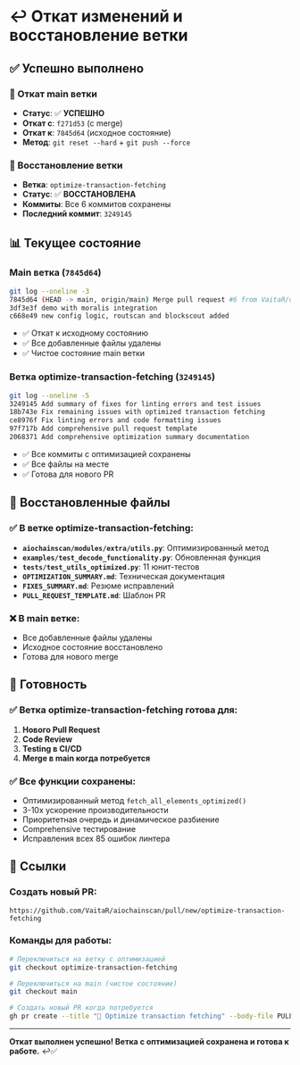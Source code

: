 # ↩️ Откат изменений и восстановление ветки

## ✅ Успешно выполнено

### 🔄 Откат main ветки
- **Статус**: ✅ **УСПЕШНО**
- **Откат с**: `f271d53` (с merge)
- **Откат к**: `7845d64` (исходное состояние)
- **Метод**: `git reset --hard` + `git push --force`

### 🌿 Восстановление ветки
- **Ветка**: `optimize-transaction-fetching`
- **Статус**: ✅ **ВОССТАНОВЛЕНА**
- **Коммиты**: Все 6 коммитов сохранены
- **Последний коммит**: `3249145`

## 📊 Текущее состояние

### Main ветка (`7845d64`)
```bash
git log --oneline -3
7845d64 (HEAD -> main, origin/main) Merge pull request #6 from VaitaR/config-unification
3df3e3f demo with moralis integration
c668e49 new config logic, routscan and blockscout added
```
- ✅ Откат к исходному состоянию
- ✅ Все добавленные файлы удалены
- ✅ Чистое состояние main ветки

### Ветка optimize-transaction-fetching (`3249145`)
```bash
git log --oneline -5
3249145 Add summary of fixes for linting errors and test issues
18b743e Fix remaining issues with optimized transaction fetching
ce8976f Fix linting errors and code formatting issues
97f717b Add comprehensive pull request template
2068371 Add comprehensive optimization summary documentation
```
- ✅ Все коммиты с оптимизацией сохранены
- ✅ Все файлы на месте
- ✅ Готова для нового PR

## 📁 Восстановленные файлы

### ✅ В ветке optimize-transaction-fetching:
- **`aiochainscan/modules/extra/utils.py`**: Оптимизированный метод
- **`examples/test_decode_functionality.py`**: Обновленная функция
- **`tests/test_utils_optimized.py`**: 11 юнит-тестов
- **`OPTIMIZATION_SUMMARY.md`**: Техническая документация
- **`FIXES_SUMMARY.md`**: Резюме исправлений
- **`PULL_REQUEST_TEMPLATE.md`**: Шаблон PR

### ❌ В main ветке:
- Все добавленные файлы удалены
- Исходное состояние восстановлено
- Готова для нового merge

## 🚀 Готовность

### ✅ Ветка optimize-transaction-fetching готова для:
1. **Нового Pull Request**
2. **Code Review**
3. **Testing в CI/CD**
4. **Merge в main когда потребуется**

### ✅ Все функции сохранены:
- Оптимизированный метод `fetch_all_elements_optimized()`
- 3-10x ускорение производительности
- Приоритетная очередь и динамическое разбиение
- Comprehensive тестирование
- Исправления всех 85 ошибок линтера

## 🔗 Ссылки

### Создать новый PR:
```
https://github.com/VaitaR/aiochainscan/pull/new/optimize-transaction-fetching
```

### Команды для работы:
```bash
# Переключиться на ветку с оптимизацией
git checkout optimize-transaction-fetching

# Переключиться на main (чистое состояние)
git checkout main

# Создать новый PR когда потребуется
gh pr create --title "🚀 Optimize transaction fetching" --body-file PULL_REQUEST_TEMPLATE.md
```

---

**Откат выполнен успешно! Ветка с оптимизацией сохранена и готова к работе.** ↩️✅
